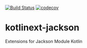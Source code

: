 [![Build Status](https://travis-ci.org/lukaszimmermann/kotlinext-jackson.svg?branch=master)](https://travis-ci.org/lukaszimmermann/kotlinext-jackson)
[![codecov](https://codecov.io/gh/lukaszimmermann/kotlinext-jackson/branch/develop/graph/badge.svg)](https://codecov.io/gh/lukaszimmermann/kotlinext-jackson)


# kotlinext-jackson
Extensions for Jackson Module Kotlin
